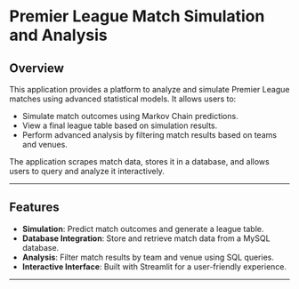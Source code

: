 # Premier League Match Simulation and Analysis

## Overview

This application provides a platform to analyze and simulate Premier League matches using advanced statistical models. It allows users to:
- Simulate match outcomes using Markov Chain predictions.
- View a final league table based on simulation results.
- Perform advanced analysis by filtering match results based on teams and venues.

The application scrapes match data, stores it in a database, and allows users to query and analyze it interactively.

---

## Features

- **Simulation**: Predict match outcomes and generate a league table.
- **Database Integration**: Store and retrieve match data from a MySQL database.
- **Analysis**: Filter match results by team and venue using SQL queries.
- **Interactive Interface**: Built with Streamlit for a user-friendly experience.

---


